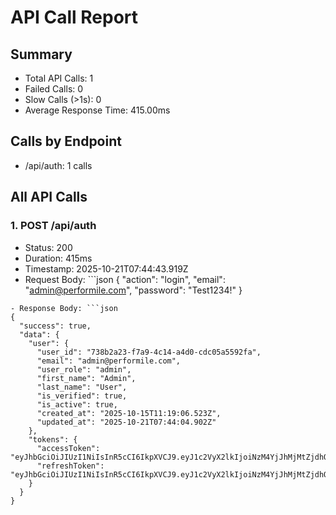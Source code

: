 # API Call Report

## Summary
- Total API Calls: 1
- Failed Calls: 0
- Slow Calls (>1s): 0
- Average Response Time: 415.00ms

## Calls by Endpoint
- /api/auth: 1 calls

## All API Calls

### 1. POST /api/auth
- Status: 200
- Duration: 415ms
- Timestamp: 2025-10-21T07:44:43.919Z
- Request Body: ```json
{
  "action": "login",
  "email": "admin@performile.com",
  "password": "Test1234!"
}
```
- Response Body: ```json
{
  "success": true,
  "data": {
    "user": {
      "user_id": "738b2a23-f7a9-4c14-a4d0-cdc05a5592fa",
      "email": "admin@performile.com",
      "user_role": "admin",
      "first_name": "Admin",
      "last_name": "User",
      "is_verified": true,
      "is_active": true,
      "created_at": "2025-10-15T11:19:06.523Z",
      "updated_at": "2025-10-21T07:44:04.902Z"
    },
    "tokens": {
      "accessToken": "eyJhbGciOiJIUzI1NiIsInR5cCI6IkpXVCJ9.eyJ1c2VyX2lkIjoiNzM4YjJhMjMtZjdhOS00YzE0LWE0ZDAtY2RjMDVhNTU5MmZhIiwidXNlcklkIjoiNzM4YjJhMjMtZjdhOS00YzE0LWE0ZDAtY2RjMDVhNTU5MmZhIiwiZW1haWwiOiJhZG1pbkBwZXJmb3JtaWxlLmNvbSIsInVzZXJfcm9sZSI6ImFkbWluIiwicm9sZSI6ImFkbWluIiwiaWF0IjoxNzYxMDMyNjg1LCJleHAiOjE3NjEwMzYyODV9.WkdsvnlqJez2HKSKQHBwUCpF29BURyTWBjDR6aFnAtI",
      "refreshToken": "eyJhbGciOiJIUzI1NiIsInR5cCI6IkpXVCJ9.eyJ1c2VyX2lkIjoiNzM4YjJhMjMtZjdhOS00YzE0LWE0ZDAtY2RjMDVhNTU5MmZhIiwidXNlcklkIjoiNzM4YjJhMjMtZjdhOS00YzE0LWE0ZDAtY2RjMDVhNTU5MmZhIiwiaWF0IjoxNzYxMDMyNjg1LCJleHAiOjE3NjE2Mzc0ODV9.s14yRWGz1e85jQPitp4hHW4CKt8dBp9Eua1HJqMQCO4"
    }
  }
}
```
